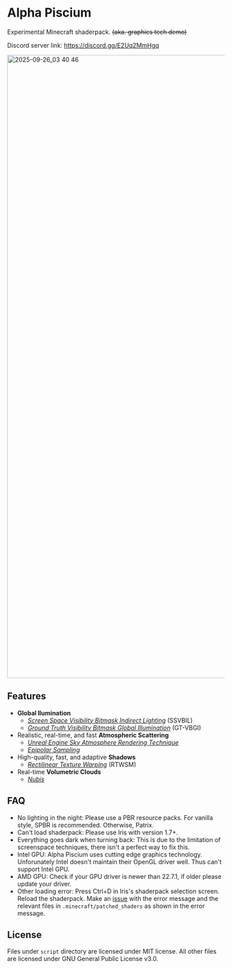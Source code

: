 # Alpha Piscium
Experimental Minecraft shaderpack. ~~(aka. graphics tech demo)~~

Discord server link: https://discord.gg/E2Uq2MmHgq

<img width="2560" height="1441" alt="2025-09-26_03 40 46" src="https://github.com/user-attachments/assets/58c281ec-120e-4376-a0e7-8bb1cde38f27" />

## Features
-  **Global Ilumination**
    - [*Screen Space Visibility Bitmask Indirect Lighting*](https://arxiv.org/pdf/2301.11376) (SSVBIL)
    - [*Ground Truth Visibility Bitmask Global Illumination*](https://www.shadertoy.com/view/lfdBWn) (GT-VBGI)
- Realistic, real-time, and fast **Atmospheric Scattering**
    - [*Unreal Engine Sky Atmosphere Rendering Technique*](https://sebh.github.io/publications/egsr2020.pdf)
    - [*Epipolar Sampling*](https://gdcvault.com/play/1018227/Practical-Implementation-of-Light-Scattering)
- High-quality, fast, and adaptive **Shadows**
    - [*Rectilinear Texture Warping*](https://www.cspaul.com/publications/Rosen.2012.I3D.pdf) (RTWSM)
- Real-time **Volumetric Clouds**
    - [*Nubis*](https://drive.google.com/file/d/0B-D275g6LH7LOE1RcVFERGpkS28/view?resourcekey=0-P04mYcVQ1lDPdn7FDunEIw)

## FAQ
- No lighting in the night: Please use a PBR resource packs. For vanilla style, SPBR is recommended. Otherwise, Patrix.
- Can't load shaderpack: Please use Iris with version 1.7+.
- Everything goes dark when turning back: This is due to the limitation of screenspace techniques, there isn't a perfect way to fix this.
- Intel GPU: Alpha Piscium uses cutting edge graphics technology. Unforunately Intel doesn't maintain their OpenGL driver well. Thus can't support Intel GPU.
- AMD GPU: Check if your GPU driver is newer than 22.7.1, if older please update your driver.
- Other loading error: Press Ctrl+D in Iris's shaderpack selection screen. Reload the shaderpack. Make an [issue](https://github.com/Luna5ama/Alpha-Piscium/issues) with the error message and the relevant files in `.minecraft/patched_shaders` as shown in the error message.

## License
Files under `script` directory are licensed under MIT license. All other files are licensed under GNU General Public License v3.0.
